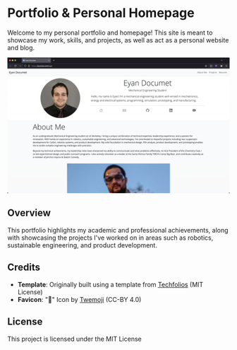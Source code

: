 # Portfolio & Personal Homepage

Welcome to my personal portfolio and homepage! This site is meant to showcase my work, skills, and projects, as well as act as a personal website and blog.

![A screenshot of the website, how meta\!](/img/meta.png)

## Overview

This portfolio highlights my academic and professional achievements, along with showcasing the projects I've worked on in areas such as robotics, sustainable engineering, and product development.

## Credits

- **Template**: Originally built using a template from [Techfolios](https://techfolios.github.io) (MIT License)
- **Favicon**: "🤖" Icon by [Twemoji](https://github.com/twitter/twemoji) (CC-BY 4.0)

## License

This project is licensed under the MIT License
